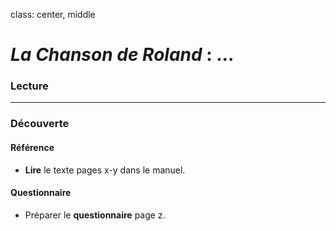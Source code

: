 class: center, middle

# *La Chanson de Roland* : ...

### Lecture

---

### Découverte

#### Référence

+ **Lire** le texte pages x-y dans le manuel.

#### Questionnaire

+ Préparer le **questionnaire** page z.



